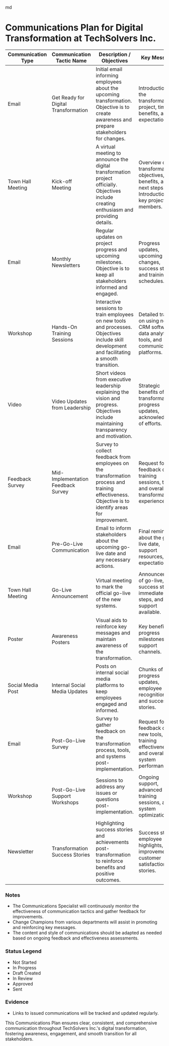 md
# Communications Plan for Digital Transformation at TechSolvers Inc.

| **Communication Type** | **Communication Tactic Name** | **Description / Objectives** | **Key Messages** | **Channel(s)** | **Stakeholder(s) / Audience(s)** | **Event Date** | **Owner** | **Reviewer** | **Sender** | **Notes** | **Status** | **Evidence** |
|----------------|-----------------------------|---------------------------------------------|------------------------------------------------------------|-----------------|-------------------------------------|------------|--------------|--------------|--------------|--------------|--------------|--------------|
| Email | Get Ready for Digital Transformation | Initial email informing employees about the upcoming transformation. Objective is to create awareness and prepare stakeholders for changes. | Introduction to the transformation project, timeline, benefits, and expectations. | Email | All Employees, Business Partners, Suppliers | Month 1, 2023 | Communications Specialist | Change Management Team | CEO | N/A | Sent | [Link] |
| Town Hall Meeting | Kick-off Meeting | A virtual meeting to announce the digital transformation project officially. Objectives include creating enthusiasm and providing details. | Overview of the transformation, objectives, benefits, and next steps. Introduction of key project members. | Virtual Meeting | All Employees | Month 1, 2023 | Change Management Team | Executive Leadership | CEO | N/A | Sent | [Link] |
| Email | Monthly Newsletters | Regular updates on project progress and upcoming milestones. Objective is to keep all stakeholders informed and engaged. | Progress updates, upcoming changes, success stories, and training schedules. | Email | All Employees, Business Partners, Suppliers | Monthly | Communications Specialist | Change Management Team | Communications Specialist | N/A | Ongoing | [Link] |
| Workshop | Hands-On Training Sessions | Interactive sessions to train employees on new tools and processes. Objectives include skill development and facilitating a smooth transition. | Detailed training on using new CRM software, data analytics tools, and communication platforms. | In-Person, Virtual | IT Department, Frontline Employees, Data Analytics Team, HR Department | Months 2-4, 2023 | HR Training Coordinator | IT Project Manager | HR Training Coordinator | N/A | Scheduled | [Link] |
| Video | Video Updates from Leadership | Short videos from executive leadership explaining the vision and progress. Objectives include maintaining transparency and motivation. | Strategic benefits of the transformation, progress updates, acknowledgment of efforts. | Company Intranet, Email | All Employees | Bi-Monthly | Communications Specialist | Executive Leadership | CEO | N/A | Ongoing | [Link] |
| Feedback Survey | Mid-Implementation Feedback Survey | Survey to collect feedback from employees on the transformation process and training effectiveness. Objective is to identify areas for improvement. | Request for feedback on training sessions, tools, and overall transformation experience. | Email, Company Intranet | All Employees | Month 5, 2023 | HR Training Coordinator | Change Management Team | HR Training Coordinator | N/A | Scheduled | [Link] |
| Email | Pre-Go-Live Communication | Email to inform stakeholders about the upcoming go-live date and any necessary actions. | Final reminders about the go-live date, support resources, and expectations. | Email | All Employees, Business Partners, Suppliers | Month 7, 2023 | Communications Specialist | Change Management Team | CEO | N/A | Scheduled | [Link] |
| Town Hall Meeting | Go-Live Announcement | Virtual meeting to mark the official go-live of the new systems. | Announcement of go-live, success stories, immediate next steps, and support available. | Virtual Meeting | All Employees | Month 8, 2023 | Change Management Team | Executive Leadership | CEO | N/A | Scheduled | [Link] |
| Poster | Awareness Posters | Visual aids to reinforce key messages and maintain awareness of the transformation. | Key benefits, progress milestones, and support channels. | Office Premises | All Employees | Ongoing | Communications Specialist | Change Management Team | Communications Specialist | N/A | In Progress | [Link] |
| Social Media Post | Internal Social Media Updates | Posts on internal social media platforms to keep employees engaged and informed. | Chunks of progress updates, employee recognitions, and success stories. | Internal Social Media Platforms (e.g., Slack, Yammer) | All Employees | Bi-Weekly | Communications Specialist | Change Management Team | Communications Specialist | N/A | Ongoing | [Link] |
| Email | Post-Go-Live Survey | Survey to gather feedback on the transformation process, tools, and systems post-implementation. | Request for feedback on new tools, training effectiveness, and overall system performance. | Email | All Employees | Month 9, 2023 | HR Training Coordinator | Change Management Team | HR Training Coordinator | N/A | Scheduled | [Link] |
| Workshop | Post-Go-Live Support Workshops | Sessions to address any issues or questions post-implementation. | Ongoing support, advanced training sessions, and system optimization. | In-Person, Virtual | IT Department, Frontline Employees, Data Analytics Team, HR Department | Months 9-12, 2023 | HR Training Coordinator | IT Project Manager | HR Training Coordinator | N/A | Scheduled | [Link] |
| Newsletter | Transformation Success Stories | Highlighting success stories and achievements post-transformation to reinforce benefits and positive outcomes. | Success stories, employee highlights, KPIs improvements, customer satisfaction stories. | Email, Company Intranet | All Employees | Quarterly | Communications Specialist | Change Management Team | Communications Specialist | N/A | Scheduled | [Link] |

### Notes
- The Communications Specialist will continuously monitor the effectiveness of communication tactics and gather feedback for improvements.
- Change Champions from various departments will assist in promoting and reinforcing key messages.
- The content and style of communications should be adapted as needed based on ongoing feedback and effectiveness assessments.

### Status Legend
- Not Started
- In Progress
- Draft Created
- In Review
- Approved
- Sent

### Evidence
- Links to issued communications will be tracked and updated regularly.

This Communications Plan ensures clear, consistent, and comprehensive communication throughout TechSolvers Inc.'s digital transformation, fostering awareness, engagement, and smooth transition for all stakeholders.